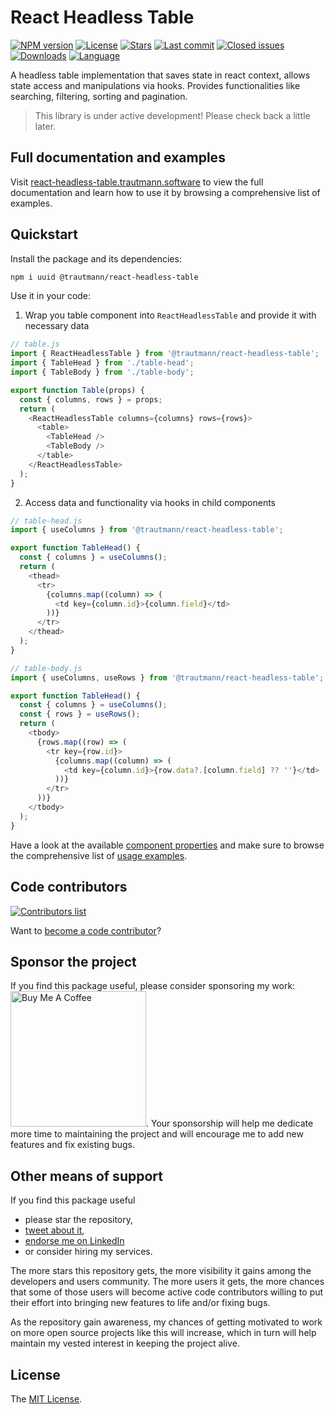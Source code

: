 # React Headless Table

[![NPM version][npm-image]][npm-url]
[![License][license-image]][license-url]
[![Stars][stars-image]][stars-url]
[![Last commit][last-commit-image]][repo-url]
[![Closed issues][closed-issues-image]][closed-issues-url]
[![Downloads][downloads-image]][npm-url]
[![Language][language-image]][repo-url]

A headless table implementation that saves state in react context, allows state access and manipulations via hooks. Provides functionalities like searching, filtering, sorting and pagination.

> This library is under active development! Please check back a little later.

## Full documentation and examples

Visit [react-headless-table.trautmann.software](https://react-headless-table.trautmann.software) to view the full documentation and learn how to use it by browsing a comprehensive list of examples.

## Quickstart

Install the package and its dependencies:

```sh
npm i uuid @trautmann/react-headless-table
```

Use it in your code:

1. Wrap you table component into `ReactHeadlessTable` and provide it with necessary data

```js
// table.js
import { ReactHeadlessTable } from '@trautmann/react-headless-table';
import { TableHead } from './table-head';
import { TableBody } from './table-body';

export function Table(props) {
  const { columns, rows } = props;
  return (
    <ReactHeadlessTable columns={columns} rows={rows}>
      <table>
        <TableHead />
        <TableBody />
      </table>
    </ReactHeadlessTable>
  );
}
```

2. Access data and functionality via hooks in child components

```js
// table-head.js
import { useColumns } from '@trautmann/react-headless-table';

export function TableHead() {
  const { columns } = useColumns();
  return (
    <thead>
      <tr>
        {columns.map((column) => (
          <td key={column.id}>{column.field}</td>
        ))}
      </tr>
    </thead>
  );
}
```

```js
// table-body.js
import { useColumns, useRows } from '@trautmann/react-headless-table';

export function TableHead() {
  const { columns } = useColumns();
  const { rows } = useRows();
  return (
    <tbody>
      {rows.map((row) => (
        <tr key={row.id}>
          {columns.map((column) => (
            <td key={column.id}>{row.data?.[column.field] ?? ''}</td>
          ))}
        </tr>
      ))}
    </tbody>
  );
}
```

Have a look at the available [component properties](https://react-headless-table.trautmann.software/docs/component-properties) and make sure to browse the comprehensive list of [usage examples](https://react-headless-table.trautmann.software/examples/basic-usage).

## Code contributors

[![Contributors list](https://contrib.rocks/image?repo=Trautmann-Software/react-headless-table)](https://github.com/Trautmann-Software/react-headless-table/graphs/contributors)

Want to [become a code contributor](https://react-headless-table.trautmann.software/contribute-and-support)?

## Sponsor the project

If you find this package useful, please consider sponsoring my work: [<img src="https://cdn.buymeacoffee.com/buttons/v2/default-blue.png" alt="Buy Me A Coffee" style="objectFit: contain; width: 217px;"/>](https://www.buymeacoffee.com/rashad2985).
Your sponsorship will help me dedicate more time to maintaining the project and will encourage me to add new features and fix existing bugs.

## Other means of support

If you find this package useful

- please star the repository,
- [tweet about it](http://twitter.com/share?text=Build%20data-rich%20React%20applications%20with%20%40trautmann%2Freact-headless-table&url=https%3A%2F%2Freact-headless-table.trautmann.software&hashtags=react%2Cdatatable%2Cheadless%2Chooks&via=trautmann_soft),
- [endorse me on LinkedIn](https://www.linkedin.com/in/rashad2985)
- or consider hiring my services.

The more stars this repository gets, the more visibility it gains among the developers and users community. The more
users it gets, the more chances that some of those users will become active code contributors willing to put
their effort into bringing new features to life and/or fixing bugs.

As the repository gain awareness, my chances of getting motivated to work on more open source projects like this will increase,
which in turn will help maintain my vested interest in keeping the project alive.

## License

The [MIT License][license-url].

[npm-url]: https://www.npmjs.com/package/@trautmann/react-headless-table
[repo-url]: https://github.com/Trautmann-Software/react-headless-table
[stars-url]: https://github.com/Trautmann-Software/react-headless-table/stargazers
[closed-issues-url]: https://github.com/Trautmann-Software/react-headless-table/issues?q=is%3Aissue+is%3Aclosed
[license-url]: https://github.com/Trautmann-Software/react-headless-table/blob/HEAD/LICENSE
[npm-image]: https://img.shields.io/npm/v/@trautmann/react-headless-table.svg?style=flat-square
[license-image]: http://img.shields.io/npm/l/@trautmann/react-headless-table.svg?style=flat-square
[downloads-image]: http://img.shields.io/npm/dm/@trautmann/react-headless-table.svg?style=flat-square
[stars-image]: https://img.shields.io/github/stars/Trautmann-Software/react-headless-table?style=flat-square
[last-commit-image]: https://img.shields.io/github/last-commit/Trautmann-Software/react-headless-table?style=flat-square
[closed-issues-image]: https://img.shields.io/github/issues-closed-raw/Trautmann-Software/react-headless-table?style=flat-square
[language-image]: https://img.shields.io/github/languages/top/Trautmann-Software/react-headless-table?style=flat-square
